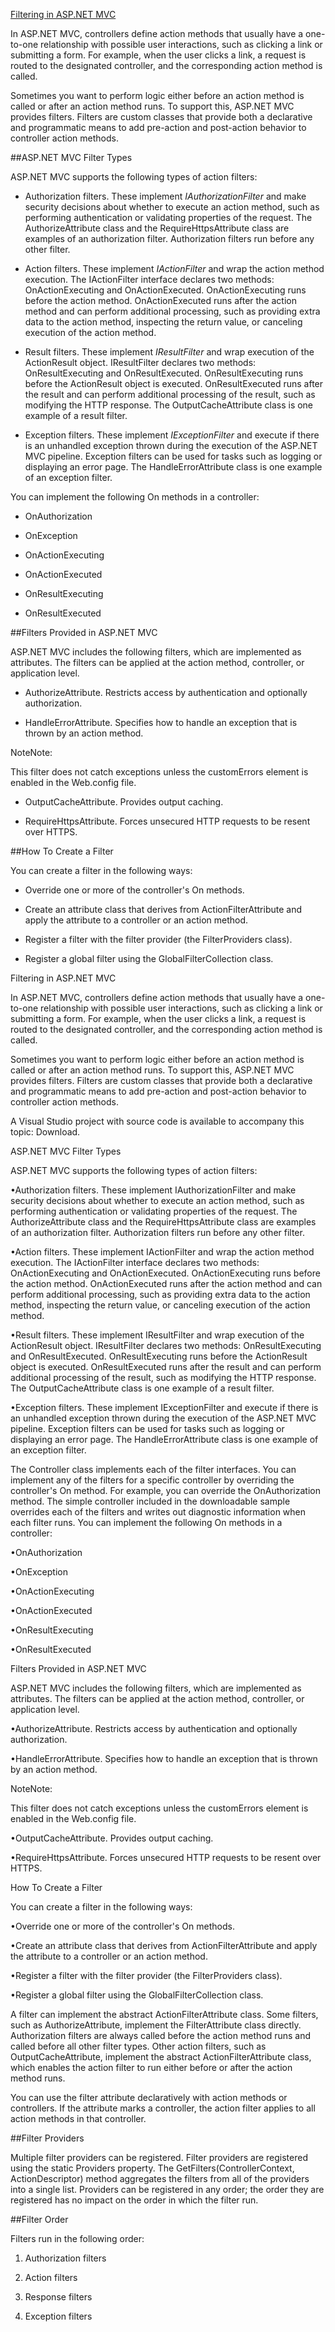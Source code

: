 ﻿[Filtering in ASP.NET MVC](https://msdn.microsoft.com/en-us/library/gg416513(VS.98).aspx)

In ASP.NET MVC, controllers define action methods that usually have a one-to-one relationship with possible user interactions,
 such as clicking a link or submitting a form. For example, when the user clicks a link, 
a request is routed to the designated controller, and the corresponding action method is called.

Sometimes you want to perform logic either before an action method is called or after an 
action method runs. To support this, ASP.NET MVC provides filters. Filters are custom classes 
that provide both a declarative and programmatic means to add pre-action and post-action behavior
to controller action methods.


##ASP.NET MVC Filter Types

ASP.NET MVC supports the following types of action filters:

* Authorization filters. These implement *IAuthorizationFilter* and make security decisions about whether to execute an action method,
 such as performing authentication or validating properties of the request. The AuthorizeAttribute class and the RequireHttpsAttribute 
class are examples of an authorization filter. Authorization filters run before any other filter.

* Action filters. These implement *IActionFilter* and wrap the action method execution. The IActionFilter interface declares two methods: 
OnActionExecuting and OnActionExecuted. OnActionExecuting runs before the action method. OnActionExecuted runs after the action method
 and can perform additional processing, such as providing extra data to the action method, inspecting the return value, or canceling execution of the action method.

* Result filters. These implement *IResultFilter* and wrap execution of the ActionResult object. IResultFilter declares two methods: 
OnResultExecuting and OnResultExecuted. OnResultExecuting runs before the ActionResult object is executed. OnResultExecuted runs 
after the result and can perform additional processing of the result, such as modifying the HTTP response. The OutputCacheAttribute 
class is one example of a result filter.

* Exception filters. These implement *IExceptionFilter* and execute if there is an unhandled exception thrown during the execution 
of the ASP.NET MVC pipeline. Exception filters can be used for tasks such as logging or displaying an error page. The HandleErrorAttribute
 class is one example of an exception filter.


You can implement the following On<Filter> methods in a controller:

* OnAuthorization

* OnException

* OnActionExecuting

* OnActionExecuted

* OnResultExecuting

* OnResultExecuted

##Filters Provided in ASP.NET MVC

ASP.NET MVC includes the following filters, which are implemented as attributes. The filters can be applied at the action method, controller, or application level.

* AuthorizeAttribute. Restricts access by authentication and optionally authorization. 

* HandleErrorAttribute. Specifies how to handle an exception that is thrown by an action method. 

NoteNote:

This filter does not catch exceptions unless the customErrors element is enabled in the Web.config file.

* OutputCacheAttribute. Provides output caching.

* RequireHttpsAttribute. Forces unsecured HTTP requests to be resent over HTTPS.


##How To Create a Filter


You can create a filter in the following ways:

* Override one or more of the controller's On<Filter> methods.

* Create an attribute class that derives from ActionFilterAttribute and apply the attribute to a controller or an action method.

* Register a filter with the filter provider (the FilterProviders class).

* Register a global filter using the GlobalFilterCollection class.

Filtering in ASP.NET MVC






In ASP.NET MVC, controllers define action methods that usually have a one-to-one relationship with possible user interactions, such as clicking a link or submitting a form. For example, when the user clicks a link, a request is routed to the designated controller, and the corresponding action method is called.

Sometimes you want to perform logic either before an action method is called or after an action method runs. To support this, ASP.NET MVC provides filters. Filters are custom classes that provide both a declarative and programmatic means to add pre-action and post-action behavior to controller action methods.

A Visual Studio project with source code is available to accompany this topic: Download.



ASP.NET MVC Filter Types




ASP.NET MVC supports the following types of action filters:

•Authorization filters. These implement IAuthorizationFilter and make security decisions about whether to execute an action method, such as performing authentication or validating properties of the request. The AuthorizeAttribute class and the RequireHttpsAttribute class are examples of an authorization filter. Authorization filters run before any other filter.


•Action filters. These implement IActionFilter and wrap the action method execution. The IActionFilter interface declares two methods: OnActionExecuting and OnActionExecuted. OnActionExecuting runs before the action method. OnActionExecuted runs after the action method and can perform additional processing, such as providing extra data to the action method, inspecting the return value, or canceling execution of the action method.


•Result filters. These implement IResultFilter and wrap execution of the ActionResult object. IResultFilter declares two methods: OnResultExecuting and OnResultExecuted. OnResultExecuting runs before the ActionResult object is executed. OnResultExecuted runs after the result and can perform additional processing of the result, such as modifying the HTTP response. The OutputCacheAttribute class is one example of a result filter.


•Exception filters. These implement IExceptionFilter and execute if there is an unhandled exception thrown during the execution of the ASP.NET MVC pipeline. Exception filters can be used for tasks such as logging or displaying an error page. The HandleErrorAttribute class is one example of an exception filter.


The Controller class implements each of the filter interfaces. You can implement any of the filters for a specific controller by overriding the controller's On<Filter> method. For example, you can override the OnAuthorization method. The simple controller included in the downloadable sample overrides each of the filters and writes out diagnostic information when each filter runs. You can implement the following On<Filter> methods in a controller:

•OnAuthorization


•OnException


•OnActionExecuting


•OnActionExecuted


•OnResultExecuting


•OnResultExecuted




Filters Provided in ASP.NET MVC




ASP.NET MVC includes the following filters, which are implemented as attributes. The filters can be applied at the action method, controller, or application level.

•AuthorizeAttribute. Restricts access by authentication and optionally authorization. 


•HandleErrorAttribute. Specifies how to handle an exception that is thrown by an action method. 




NoteNote:


This filter does not catch exceptions unless the customErrors element is enabled in the Web.config file.
 


•OutputCacheAttribute. Provides output caching.


•RequireHttpsAttribute. Forces unsecured HTTP requests to be resent over HTTPS.




How To Create a Filter




You can create a filter in the following ways:

•Override one or more of the controller's On<Filter> methods.


•Create an attribute class that derives from ActionFilterAttribute and apply the attribute to a controller or an action method.


•Register a filter with the filter provider (the FilterProviders class).


•Register a global filter using the GlobalFilterCollection class.


A filter can implement the abstract ActionFilterAttribute class. Some filters, such as AuthorizeAttribute, implement the FilterAttribute class directly. Authorization filters are always called before the action method runs and called before all other filter types. Other action filters, such as OutputCacheAttribute, implement the abstract ActionFilterAttribute class, which enables the action filter to run either before or after the action method runs.

You can use the filter attribute declaratively with action methods or controllers. If the attribute marks a controller, the action filter applies to all action methods in that controller.



##Filter Providers

Multiple filter providers can be registered. Filter providers are registered using the static Providers property. 
The GetFilters(ControllerContext, ActionDescriptor) method aggregates the filters from all of the providers into a single list. 
Providers can be registered in any order; the order they are registered has no impact on the order in which the filter run.



##Filter Order

Filters run in the following order:

1. Authorization filters

2. Action filters

3. Response filters

4. Exception filters




